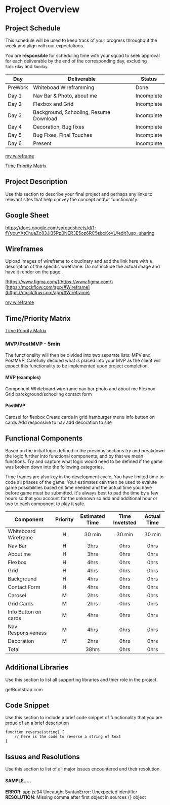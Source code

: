 # Project Overview

## Project Schedule

This schedule will be used to keep track of your progress throughout the week and align with our expectations.  

You are **responsible** for scheduling time with your squad to seek approval for each deliverable by the end of the corresponding day, excluding `Saturday` and `Sunday`.

|  Day | Deliverable | Status
|---|---| ---|
|PreWork| Whiteboad Wireframming | Done
|Day 1| Nav Bar & Photo, about me | Incomplete
|Day 2| Flexbox and Grid | Incomplete
|Day 3| Background, Schooling, Resume Download | Incomplete
|Day 4| Decoration, Bug fixes | Incomplete
|Day 5| Bug Fixes, Final Touches | Incomplete
|Day 6| Present | Incomplete

[my wireframe](./images/IMG_1043.jpeg)

[Time Priority Matrix](./images/PriorityMatrix.png)



## Project Description

Use this section to describe your final project and perhaps any links to relevant sites that help convey the concept and\or functionality.

## Google Sheet

https://docs.google.com/spreadsheets/d/1-fYybuYXtChuaZc83JI35Pp0NER3E5oz6RC5sboKoVU/edit?usp=sharing



## Wireframes

Upload images of wireframe to cloudinary and add the link here with a description of the specific wireframe. Do not include the actual image and have it render on the page.  

[https://www.figma.com/](https://www.figma.com/)
[https://mockflow.com/app/#Wireframe](https://mockflow.com/app/#Wireframe)

[my wireframe](./images/IMG_1043.jpeg)

## Time/Priority Matrix 

[Time Priority Matrix](./images/PriorityMatrix.png)

### MVP/PostMVP - 5min

The functionality will then be divided into two separate lists: MPV and PostMVP.  Carefully decided what is placed into your MVP as the client will expect this functionality to be implemented upon project completion.  

#### MVP (examples)

Component
Whiteboard wireframe
nav bar
photo and about me
Flexbox
Grid
barckground/schooling
contact form



#### PostMVP 

Carosel for flexbox
Create cards in grid
hamburger menu
info button on cards
Add responsive to nav
add decoration to site


## Functional Components

Based on the initial logic defined in the previous sections try and breakdown the logic further into functional components, and by that we mean functions.  Try and capture what logic would need to be defined if the game was broken down into the following categories.

Time frames are also key in the development cycle.  You have limited time to code all phases of the game.  Your estimates can then be used to evalute game possibilities based on time needed and the actual time you have before game must be submitted. It's always best to pad the time by a few hours so that you account for the unknown so add and additional hour or two to each component to play it safe.

| Component | Priority | Estimated Time | Time Invetsted | Actual Time |
| --- | :---: |  :---: | :---: | :---: |
| Whiteboard Wireframe | H | 30 min | 30 min | 30 min |
| Nav Bar | H | 3hrs| 0hrs | 0hrs |
| About me | H | 3hrs| 0hrs | 0hrs |
| Flexbox | H | 4hrs| 0hrs | 0hrs |
| Grid | H | 4hrs| 0hrs | 0hrs |
| Background | H | 4hrs| 0hrs | 0hrs |
| Contact Form | H | 4hrs| 0hrs | 0hrs |
| Carosel | M | 2hrs| 0hrs | 0hrs |
| Grid Cards | M | 2hrs| 0hrs | 0hrs |
| Info Button on cards | M | 4hrs| 0hrs | 0hrs |
| Nav Responsiveness | M | 4hrs| 0hrs | 0hrs |
| Decoration | M | 2hrs| 0hrs | 0hrs |
| Total |  | 38hrs| 0hrs | 0hrs |

## Additional Libraries
 Use this section to list all supporting libraries and thier role in the project.

 getBootstrap.com


## Code Snippet

Use this section to include a brief code snippet of functionality that you are proud of an a brief description  

```
function reverse(string) {
	// here is the code to reverse a string of text
}
```

## Issues and Resolutions
 Use this section to list of all major issues encountered and their resolution.

#### SAMPLE.....
**ERROR**: app.js:34 Uncaught SyntaxError: Unexpected identifier                                
**RESOLUTION**: Missing comma after first object in sources {} object
